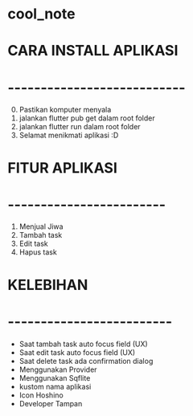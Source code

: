 # cool_note

# CARA INSTALL APLIKASI
# ---------------------------
0. Pastikan komputer menyala
1. jalankan flutter pub get dalam root folder
2. jalankan flutter run dalam root folder
3. Selamat menikmati aplikasi :D

# FITUR APLIKASI
# ------------------------
1. Menjual Jiwa
2. Tambah task
3. Edit task
4. Hapus task

# KELEBIHAN
# -------------------------
- Saat tambah task auto focus field (UX)
- Saat edit task auto focus field (UX)
- Saat delete task ada confirmation dialog
- Menggunakan Provider
- Menggunakan Sqflite
- kustom nama aplikasi
- Icon Hoshino
- Developer Tampan
